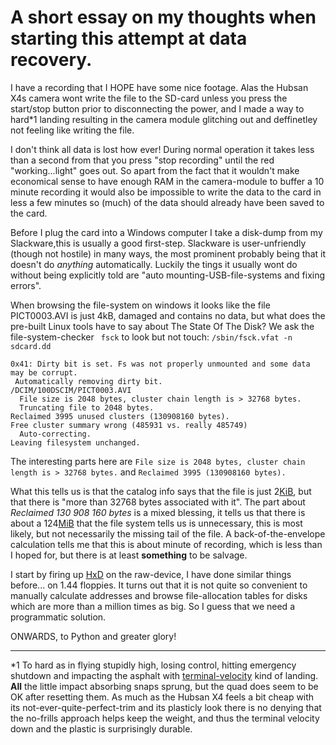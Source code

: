 A short essay on my thoughts when starting this attempt at data recovery.
====

I have a recording that I HOPE have some nice footage. Alas the Hubsan X4s camera wont write the file to the SD-card unless you press the start/stop button prior to disconnecting the power, and I made a way to hard\*1 landing resulting in the camera module glitching out and deffinetley not feeling like writing the file.


I don't think all data is lost how ever!
During normal operation it takes less than a second from that you press
"stop recording" until the red "working...light" goes out. So apart from the
fact that it wouldn't make economical sense to have enough RAM in the
camera-module to buffer a 10 minute recording it would also be impossible to
write the data to the card in less a few minutes so (much) of the data
should already have been saved to the card.

Before I plug the card into a Windows computer I take a disk-dump from my
Slackware,this is usually a good first-step.
Slackware is user-unfriendly (though not hostile) in many ways, the most
prominent probably being that it doesn't do _anything_ automatically. Luckily the tings it usually wont do without being explicitly told are "auto mounting-USB-file-systems and fixing errors".

When browsing the file-system on windows it looks like the file PICT0003.AVI is just 4kB, damaged and contains no data, but what does the pre-built Linux tools have to say about The State Of The Disk?
We ask the file-system-checker ``` fsck``` to look but not touch: ```/sbin/fsck.vfat -n sdcard.dd```

```
0x41: Dirty bit is set. Fs was not properly unmounted and some data may be corrupt.
 Automatically removing dirty bit.
/DCIM/100DSCIM/PICT0003.AVI
  File size is 2048 bytes, cluster chain length is > 32768 bytes.
  Truncating file to 2048 bytes.
Reclaimed 3995 unused clusters (130908160 bytes).
Free cluster summary wrong (485931 vs. really 485749)
  Auto-correcting.
Leaving filesystem unchanged.

```

The interesting parts here are ```File size is 2048 bytes, cluster chain length is > 32768 bytes.``` and ```Reclaimed 3995 (130908160 bytes).```

What this tells us is that the catalog info says that the file is just 2[KiB](http://en.wikipedia.org/wiki/Kibibyte), but that there is "more than 32768 bytes associated with it".
The part about *Reclaimed 130 908 160 bytes* is a mixed blessing, it tells us that there is about a 124[MiB](http://en.wikipedia.org/wiki/MebibytE) that the file system tells us is unnecessary, this is most likely, but not necessarily the missing tail of the file. A back-of-the-envelope calculation tells me that this is about minute of recording, which is less than I hoped for, but there is at least __something__ to be salvage.

I start by firing up [HxD](http://mh-nexus.de/en/hxd/) on the raw-device, I have done similar things before... on 1.44 floppies. It turns out that it is not quite so convenient to manually calculate addresses and browse file-allocation tables for disks which are more than a million times as big. So I guess that we need a programmatic solution.

ONWARDS, to Python and greater glory!

___
\*1
To hard as in flying stupidly high, losing control, hitting emergency shutdown and impacting the asphalt with [terminal-velocity](http://en.wikipedia.org/wiki/Terminal_velocity) kind of landing. __All__ the little impact absorbing snaps sprung, but the quad does seem to be OK after resetting them. As much as the Hubsan X4 feels a bit cheap with its not-ever-quite-perfect-trim and its plasticly look there is no denying that the no-frills approach helps keep the weight, and thus the terminal velocity down and the plastic is surprisingly durable.
